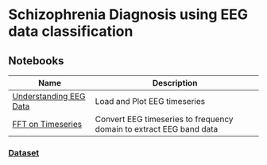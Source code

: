 # Schizophrenia Diagnosis using EEG data classification

## Notebooks
| Name                                                                                                                         | Description                                                         |
| ---------------------------------------------------------------------------------------------------------------------------- | ------------------------------------------------------------------- |
| [Understanding EEG Data](https://github.com/thetronjohnson/schizophrenia-diagnosis/blob/master/notebooks/understanding_data.ipynb)     | Load and Plot EEG timeseries                                        |
| [FFT on Timeseries](https://github.com/thetronjohnson/schizophrenia-diagnosis/blob/master/notebooks/fast_fourier_transform.ipynb)      | Convert EEG timeseries to frequency domain to extract EEG band data |
### [Dataset](http://brain.bio.msu.ru/eeg_schizophrenia.htm)
